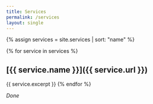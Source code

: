 ```yaml
---
title: Services
permalink: /services
layout: single
---
```

{% assign services = site.services | sort: "name" %}

{% for service in services %}
## [{{ service.name }}]({{ service.url }})
{{ service.excerpt }}
{% endfor %}

*Done*